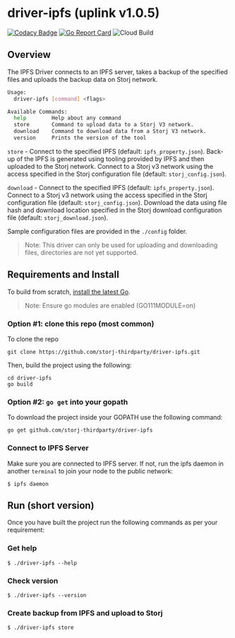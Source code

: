 # driver-ipfs (uplink v1.0.5)

[![Codacy Badge](https://api.codacy.com/project/badge/Grade/f855c19791c240b6b7b930fa712bd9ed)](https://app.codacy.com/gh/storj-thirdparty/driver-ipfs?utm_source=github.com&utm_medium=referral&utm_content=storj-thirdparty/driver-ipfs&utm_campaign=Badge_Grade_Dashboard)
[![Go Report Card](https://goreportcard.com/badge/github.com/storj-thirdparty/driver-ipfs)](https://goreportcard.com/report/github.com/storj-thirdparty/driver-ipfs)
![Cloud Build](https://storage.googleapis.com/storj-utropic-services-badges/builds/driver-ipfs/branches/master.svg)


## Overview

The IPFS Driver connects to an IPFS server, takes a backup of the specified files and uploads the backup data on Storj network.

```bash
Usage:
  driver-ipfs [command] <flags>

Available Commands:
  help        Help about any command
  store       Command to upload data to a Storj V3 network.
  download    Command to download data from a Storj V3 network.
  version     Prints the version of the tool

```

`store` - Connect to the specified IPFS (default: `ipfs_property.json`). Back-up of the IPFS is generated using tooling provided by IPFS and then uploaded to the Storj network.  Connect to a Storj v3 network using the access specified in the Storj configuration file (default: `storj_config.json`).

`download` - Connect to the specified IPFS (default: `ipfs_property.json`). Connect to a Storj v3 network using the access specified in the Storj configuration file (default: `storj_config.json`). Download the data using file hash and download location specified in the Storj download configuration file (default: `storj_download.json`).

Sample configuration files are provided in the `./config` folder.

> Note: This driver can only be used for uploading and downloading files, directories are not yet supported.




## Requirements and Install

To build from scratch, [install the latest Go](https://golang.org/doc/install#install).

> Note: Ensure go modules are enabled (GO111MODULE=on)



### Option #1: clone this repo (most common)

To clone the repo

```
git clone https://github.com/storj-thirdparty/driver-ipfs.git
```

Then, build the project using the following:

```
cd driver-ipfs
go build
```



### Option #2:  ``go get`` into your gopath

To download the project inside your GOPATH use the following command:

```
go get github.com/storj-thirdparty/driver-ipfs
```


### Connect to IPFS Server

Make sure you are connected to IPFS server. If not, run the ipfs daemon in another `terminal` to join your node to the public network:

```
$ ipfs daemon
```


## Run (short version)

Once you have built the project run the following commands as per your requirement:

### Get help

```
$ ./driver-ipfs --help
```

### Check version

```
$ ./driver-ipfs --version
```

### Create backup from IPFS and upload to Storj

```
$ ./driver-ipfs store
```
